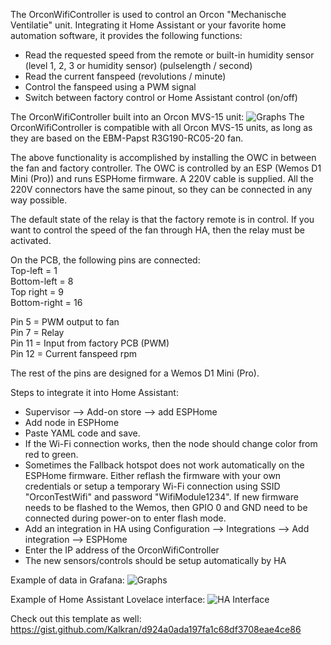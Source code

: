 The OrconWifiController is used to control an Orcon "Mechanische Ventilatie" unit. Integrating it Home Assistant or your favorite home automation software, it provides the following functions:

- Read the requested speed from the remote or built-in humidity sensor (level 1, 2, 3 or humidity sensor) (pulselength / second)
- Read the current fanspeed (revolutions / minute)
- Control the fanspeed using a PWM signal
- Switch between factory control or Home Assistant control (on/off)

The OrconWifiController built into an Orcon MVS-15 unit:
<img src="https://github.com/hubertjanhickinson/OrconWifiController/blob/main/OrconWifiController.jpg" alt="Graphs"/>
The OrconWifiController is compatible with all Orcon MVS-15 units, as long as they are based on the EBM-Papst R3G190-RC05-20 fan.

The above functionality is accomplished by installing the OWC in between the fan and factory controller. The OWC is controlled by an ESP (Wemos D1 Mini (Pro)) and runs ESPHome firmware. A 220V cable is supplied. All the 220V connectors have the same pinout, so they can be connected in any way possible.

The default state of the relay is that the factory remote is in control. If you want to control the speed of the fan through HA, then the relay must be activated. 

On the PCB, the following pins are connected:\
Top-left = 1\
Bottom-left = 8\
Top right = 9\
Bottom-right = 16

Pin 5  = PWM output to fan\
Pin 7  = Relay\
Pin 11 = Input from factory PCB (PWM)\
Pin 12 = Current fanspeed rpm

The rest of the pins are designed for a Wemos D1 Mini (Pro). 

Steps to integrate it into Home Assistant:
- Supervisor --> Add-on store --> add ESPHome 
- Add node in ESPHome
- Paste YAML code and save.
- If the Wi-Fi connection works, then the node should change color from red to green.
- Sometimes the Fallback hotspot does not work automatically on the ESPHome firmware. Either reflash the firmware with your own credentials or setup a temporary Wi-Fi connection using SSID "OrconTestWifi" and password "WifiModule1234". If new firmware needs to be flashed to the Wemos, then GPIO 0 and GND need to be connected during power-on to enter flash mode.
- Add an integration in HA using Configuration --> Integrations --> Add integration --> ESPHome
- Enter the IP address of the OrconWifiController
- The new sensors/controls should be setup automatically by HA

Example of data in Grafana:
<img src="https://github.com/hubertjanhickinson/OrconWifiController/blob/main/Graphs.png" alt="Graphs"/>

Example of Home Assistant Lovelace interface:
<img src="https://github.com/hubertjanhickinson/OrconWifiController/blob/main/HA.png" alt="HA Interface"/>

Check out this template as well:
https://gist.github.com/Kalkran/d924a0ada197fa1c68df3708eae4ce86

